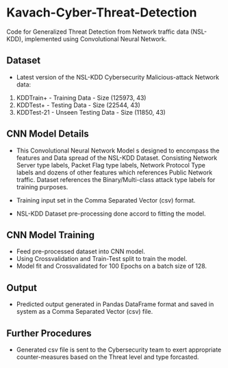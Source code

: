 # Kavach-Cyber-Threat-Detection
Code for Generalized Threat Detection from Network traffic data (NSL-KDD), implemented using Convolutional Neural Network.

## Dataset
- Latest version of the NSL-KDD Cybersecurity Malicious-attack Network data:
1. KDDTrain+  - Training Data - Size (125973, 43)
2. KDDTest+   - Testing Data  - Size (22544, 43)
3. KDDTest-21 - Unseen Testing Data - Size (11850, 43)

## CNN Model Details
- This Convolutional Neural Network Model s designed to encompass the features and Data spread of the NSL-KDD Dataset. 
Consisting Network Server type labels, Packet Flag type labels, Network Protocol Type labels and dozens of other features 
which references Public Network traffic. Dataset references the Binary/Multi-class attack type labels for training purposes. 

- Training input set in the Comma Separated Vector (csv) format. 
- NSL-KDD Dataset pre-processing done accord to fitting the model. 

## CNN Model Training
- Feed pre-processed dataset into CNN model. 
- Using Crossvalidation and Train-Test split to train the model. 
- Model fit and Crossvalidated for 100 Epochs on a batch size of 128.

## Output
- Predicted output generated in Pandas DataFrame format and saved in system as a Comma Separated Vector (csv) file.

## Further Procedures
- Generated csv file is sent to the Cybersecurity team to exert appropriate counter-measures based on the Threat level and type forcasted.
